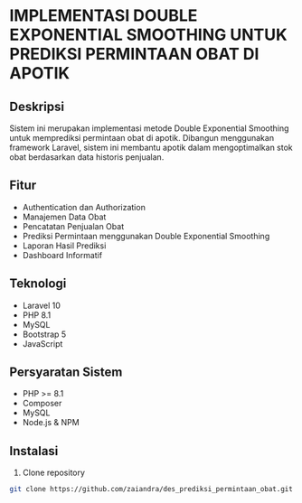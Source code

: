 # IMPLEMENTASI DOUBLE EXPONENTIAL SMOOTHING UNTUK PREDIKSI PERMINTAAN OBAT DI APOTIK

## Deskripsi
Sistem ini merupakan implementasi metode Double Exponential Smoothing untuk memprediksi permintaan obat di apotik. Dibangun menggunakan framework Laravel, sistem ini membantu apotik dalam mengoptimalkan stok obat berdasarkan data historis penjualan.

## Fitur
- Authentication dan Authorization
- Manajemen Data Obat
- Pencatatan Penjualan Obat
- Prediksi Permintaan menggunakan Double Exponential Smoothing
- Laporan Hasil Prediksi
- Dashboard Informatif

## Teknologi
- Laravel 10
- PHP 8.1
- MySQL
- Bootstrap 5
- JavaScript

## Persyaratan Sistem
- PHP >= 8.1
- Composer
- MySQL
- Node.js & NPM

## Instalasi
1. Clone repository
```bash
git clone https://github.com/zaiandra/des_prediksi_permintaan_obat.git
